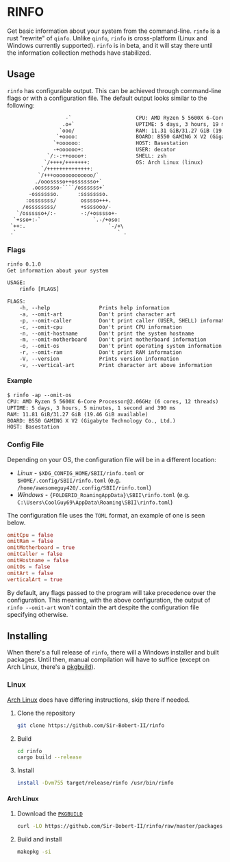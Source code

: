 # RINFO

[PKGBUILD]: https://github.com/Sir-Bobert-II/rinfo/raw/master/packages/PKGBUILD

Get basic information about your system from the command-line.
`rinfo` is a rust "rewrite" of `qinfo`. Unlike `qinfo`, `rinfo` is cross-platform
(Linux and Windows currently supported). `rinfo` is in beta, and it will stay there
until the information collection methods have stabilized.

## Usage

`rinfo` has configurable output. This can be achieved through command-line flags or
with a configuration file. The default output looks similar to the following:

```txt
                   -`                     CPU: AMD Ryzen 5 5600X 6-Core Processor@4.64GHz (6 cores, 12 threads)
                  .o+`                    UPTIME: 5 days, 3 hours, 19 minutes, 26 seconds and 640 ms
                 `ooo/                    RAM: 11.31 GiB/31.27 GiB (19.96 GiB available)
                `+oooo:                   BOARD: B550 GAMING X V2 (Gigabyte Technology Co., Ltd.)
               `+oooooo:                  HOST: Basestation
               -+oooooo+:                 USER: decator
             `/:-:++oooo+:                SHELL: zsh
            `/++++/+++++++:               OS: Arch Linux (linux)
           `/++++++++++++++:              
          `/+++ooooooooooooo/`            
         ./ooosssso++osssssso+`           
        .oossssso-````/ossssss+`          
       -osssssso.      :ssssssso.         
      :osssssss/        osssso+++.        
     /ossssssss/        +ssssooo/-        
   `/ossssso+/:-        -:/+osssso+-      
  `+sso+:-`                 `.-/+oso:     
 `++:.                           `-/+\    
 .`                                 ` .   
```

### Flags

```txt
rinfo 0.1.0
Get information about your system

USAGE:
    rinfo [FLAGS]

FLAGS:
    -h, --help                Prints help information
    -a, --omit-art            Don't print character art
    -p, --omit-caller         Don't print caller (USER, SHELL) information
    -c, --omit-cpu            Don't print CPU information
    -n, --omit-hostname       Don't print the system hostname
    -m, --omit-motherboard    Don't print motherboard information
    -o, --omit-os             Don't print operating system information
    -r, --omit-ram            Don't print RAM information
    -V, --version             Prints version information
    -v, --vertical-art        Print character art above information
```

#### Example

```txt
$ rinfo -ap --omit-os
CPU: AMD Ryzen 5 5600X 6-Core Processor@2.06GHz (6 cores, 12 threads)
UPTIME: 5 days, 3 hours, 5 minutes, 1 second and 390 ms
RAM: 11.81 GiB/31.27 GiB (19.46 GiB available)
BOARD: B550 GAMING X V2 (Gigabyte Technology Co., Ltd.)
HOST: Basestation
```

### Config File

Depending on your OS, the configuration file will be in a different location:

* *Linux* - `$XDG_CONFIG_HOME/SBII/rinfo.toml` or `$HOME/.config/SBII/rinfo.toml`
(e.g. `/home/awesomeguy420/.config/SBII/rinfo.toml`)
* *Windows* - `{FOLDERID_RoamingAppData}\SBII\rinfo.toml`
(e.g. `C:\Users\CoolGuy69\AppData\Roaming\SBII\rinfo.toml`)

The configuration file uses the `TOML` format, an example of one is seen below.

```toml
omitCpu = false
omitRam = false
omitMotherboard = true
omitCaller = false
omitHostname = false
omitOs = false
omitArt = false
verticalArt = true
```

By default, any flags passed to the program will take precedence over the configuration.
This meaning, with the above configuration, the output of `rinfo --omit-art` won't contain the art
despite the configuration file specifying otherwise.

## Installing

When there's a full release of `rinfo`, there will a Windows installer and built packages. Until then,
manual compilation will have to suffice (except on Arch Linux, there's a [pkgbuild][PKGBUILD]).

### Linux

[Arch Linux](#arch-lnux) does have differing instructions, skip there if needed.

1. Clone the repository
   
    ```sh
    git clone https://github.com/Sir-Bobert-II/rinfo
    ```

2. Build

   ```sh
   cd rinfo
   cargo build --release
   ```

3. Install
    ```sh
    install -Dvm755 target/release/rinfo /usr/bin/rinfo
    ```

#### Arch Linux

1. Download the [`PKGBUILD`][PKGBUILD]
    
    ```bash
    curl -LO https://github.com/Sir-Bobert-II/rinfo/raw/master/packages/PKGBUILD
    ```

2. Build and install
    
    ```zsh
    makepkg -si
    ```